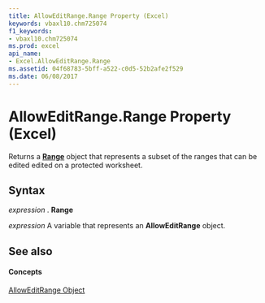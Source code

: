 ```yaml
---
title: AllowEditRange.Range Property (Excel)
keywords: vbaxl10.chm725074
f1_keywords:
- vbaxl10.chm725074
ms.prod: excel
api_name:
- Excel.AllowEditRange.Range
ms.assetid: 04f68783-5bff-a522-c0d5-52b2afe2f529
ms.date: 06/08/2017
---
```



# AllowEditRange.Range Property (Excel)

Returns a  **[Range](Excel.Range(objec).md)** object that represents a subset of the ranges that can be edited edited on a protected worksheet.


## Syntax

 _expression_ . **Range**

 _expression_ A variable that represents an **AllowEditRange** object.


## See also


#### Concepts


[AllowEditRange Object](Excel.AllowEditRange.md)

